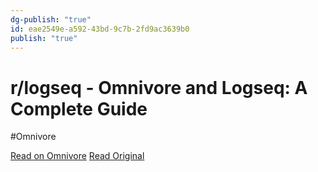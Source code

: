 ```yaml
---
dg-publish: "true"
id: eae2549e-a592-43bd-9c7b-2fd9ac3639b0
publish: "true"
---
```


# r/logseq - Omnivore and Logseq: A Complete Guide
#Omnivore

[Read on Omnivore](https://omnivore.app/me/r-logseq-omnivore-and-logseq-a-complete-guide-18690efe3f2)
[Read Original](https://www.reddit.com/r/logseq/comments/112qst4/omnivore_and_logseq_a_complete_guide)